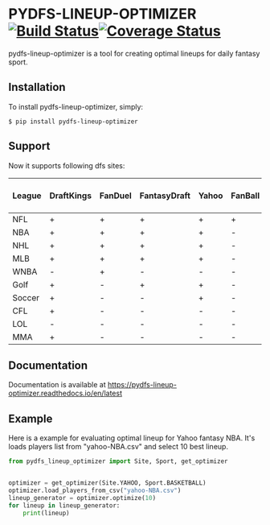 # PYDFS-LINEUP-OPTIMIZER [![Build Status](https://travis-ci.org/DimaKudosh/pydfs-lineup-optimizer.svg?branch=master)](https://travis-ci.org/DimaKudosh/pydfs-lineup-optimizer)[![Coverage Status](https://coveralls.io/repos/github/DimaKudosh/pydfs-lineup-optimizer/badge.svg?branch=master)](https://coveralls.io/github/DimaKudosh/pydfs-lineup-optimizer?branch=master)
pydfs-lineup-optimizer is a tool for creating optimal lineups for daily fantasy sport. 

## Installation
To install pydfs-lineup-optimizer, simply:
```
$ pip install pydfs-lineup-optimizer
```

## Support
Now it supports following dfs sites:

League | DraftKings | FanDuel | FantasyDraft | Yahoo | FanBall | DraftKing Captain Mode |
------ | ---------- | ------- | ------------ | ----- | ------- | ---------------------- |
NFL    | +          | +       | +            | +     | +       | +                      |
NBA    | +          | +       | +            | +     | -       | +                      |
NHL    | +          | +       | +            | +     | -       | -                      |
MLB    | +          | +       | +            | +     | -       | +                      |
WNBA   | -          | +       | -            | -     | -       | -                      |
Golf   | +          | -       | +            | +     | -       | -                      |
Soccer | +          | -       | -            | +     | -       | -                      |
CFL    | +          | -       | -            | -     | -       | -                      |
LOL    | -          | -       | -            | -     | -       | +                      |
MMA    | +          | -       | -            | -     | -       | -                      |


## Documentation
Documentation is available at https://pydfs-lineup-optimizer.readthedocs.io/en/latest

## Example
Here is a example for evaluating optimal lineup for Yahoo fantasy NBA. It's loads players list from "yahoo-NBA.csv" and select 10 best lineup.
```python
from pydfs_lineup_optimizer import Site, Sport, get_optimizer


optimizer = get_optimizer(Site.YAHOO, Sport.BASKETBALL)
optimizer.load_players_from_csv("yahoo-NBA.csv")
lineup_generator = optimizer.optimize(10)
for lineup in lineup_generator:
    print(lineup)
```
